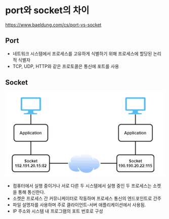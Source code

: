 # port와 socket의 차이

https://www.baeldung.com/cs/port-vs-socket

## Port
- 네트워크 시스템에서 프로세스를 고유하게 식별하기 위해 프로세스에 할당된 논리적 식별자
- TCP, UDP, HTTP와 같은 프로토콜은 통신에 포트를 사용



## Socket
![socket](../../images/Cs/socket.png)
- 컴퓨터에서 실행 중이거나 서로 다른 두 시스템에서 실행 중인 두 프로세스는 소켓을 통해 통신한다.
- 소켓은 프로세스 간 커뮤니케이터로 작동하며 프로세스 통신의 엔드포인트로 간주
- 파일 설명자를 사용하며 주로 클라이언트-서버 애플리케이션에서 사용됨.
-  IP 주소와 시스템 내 프로그램의 포트 번호로 구성